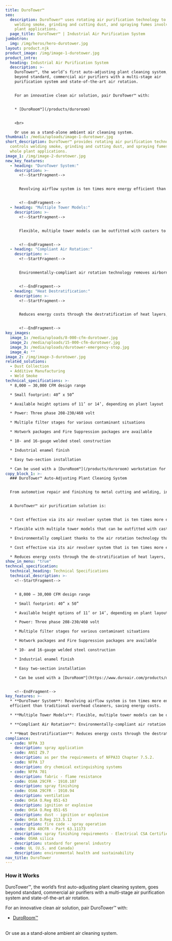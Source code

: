 ```yaml
---
title: DuroTower™
seo:
  description: DuroTower™ uses rotating air purification technology to control
    welding smoke, grinding and cutting dust, and spraying fumes involving whole
    plant applications.
  page_title: DuroTower™ | Industrial Air Purification System
jumbotron:
  img: /img/heros/hero-durotower.jpg
layout: product.njk
product_image: /img/image-1-durotower.jpg
product_intro:
  heading: Industrial Air Purification System
  description: >-
    DuroTower™, the world’s first auto-adjusting plant cleaning system, goes
    beyond standard, commercial air purifiers with a multi-stage air
    purification system and state-of-the-art air rotation.


    For an innovative clean air solution, pair DuroTower™ with:


    * [DuroRoom™](/products/duroroom)


    <br>

    Or use as a stand-alone ambient air cleaning system.
thumbnail: /media/uploads/image-1-durotower.jpg
short_description: DuroTower™ provides rotating air purification technology that
  controls welding smoke, grinding and cutting dust, and spraying fumes for
  whole plant applications.
image_1: /img/image-2-durotower.jpg
new_key_features:
  - heading: "DuroTower System:"
    description: >-
      <!--StartFragment-->


      Revolving airflow system is ten times more energy efficient than traditional overhead cleaners, saving energy costs.


      <!--EndFragment-->
  - heading: "Multiple Tower Models:"
    description: >-
      <!--StartFragment-->


      Flexible, multiple tower models can be outfitted with casters to function as portable fume extractors.


      <!--EndFragment-->
  - heading: "Compliant Air Rotation:"
    description: >-
      <!--StartFragment-->


      Environmentally-compliant air rotation technology removes airborne particulates to 1 micron for removing industrial-level contaminants for an entire shop floor.


      <!--EndFragment-->
  - heading: "Heat Destratification:"
    description: >-
      <!--StartFragment-->


      Reduces energy costs through the destratification of heat layers, homogenizing the air from floor to ceiling to within 5 degrees.


      <!--EndFragment-->
key_images:
  image_1: /media/uploads/8-000-cfm-durotower.jpg
  image_2: /media/uploads/15-000-cfm-durotower.jpg
  image_3: /media/uploads/durotower-emergency-stop.jpg
  image_4: ""
image_2: /img/image-3-durotower.jpg
related_solutions:
  - Dust Collection
  - Additive Manufacturing
  - Weld Smoke
technical_specifications: >-
  * 8,000 – 30,000 CFM design range

  * Small footprint: 40” x 50”

  * Available height options of 11’ or 14’, depending on plant layout

  * Power: Three phase 208-230/460 volt

  * Multiple filter stages for various contaminant situations

  * Hotwork packages and Fire Suppression packages are available

  * 10- and 16-gauge welded steel construction

  * Industrial enamel finish

  * Easy two-section installation

  * Can be used with a [DuroRoom™](/products/duroroom) workstation for an effective clean room, isolation room, or dust collection applications
copy_block_1: >-
  ### DuroTower™ Auto-Adjusting Plant Cleaning System


  From automotive repair and finishing to metal cutting and welding, industrial processes produce corrosive dust and fumes that can impair employee health and bring production to a grinding halt. DuroTower™ efficiently scoops up these contaminants in an intake downdraft and then floods the entire plant with clean air from the system outlet.


  A DuroTower™ air purification solution is:


  * Cost effective via its air revolver system that is ten times more energy efficient than traditional overhead cleaners

  * Flexible with multiple tower models that can be outfitted with casters to function as portable fume extractors

  * Environmentally compliant thanks to the air rotation technology that removes airborne particulates to 1 micron.

  * Cost effective via its air revolver system that is ten times more energy efficient than traditional overhead cleaners

  * Reduces energy costs through the de-stratification of heat layers, homogenizing air from floor to ceiling to within 5 degrees
show_in_menu: "true"
techncal_specification:
  technical_heading: Technical Specifications
  technical_description: >-
    <!--StartFragment-->


    * 8,000 – 30,000 CFM design range

    * Small footprint: 40” x 50”

    * Available height options of 11’ or 14’, depending on plant layout

    * Power: Three phase 208-230/460 volt

    * Multiple filter stages for various contaminant situations

    * Hotwork packages and Fire Suppression packages are available

    * 10- and 16-gauge welded steel construction

    * Industrial enamel finish

    * Easy two-section installation

    * Can be used with a [DuroRoom™](https://www.duroair.com/products/duroroom) workstation for an effective clean room, isolation room, or dust collection applications


    <!--EndFragment-->
key_features: >-
  * **DuroTower System**: Revolving airflow system is ten times more energy
  efficient than traditional overhead cleaners, saving energy costs.

  * **Multiple Tower Models**: Flexible, multiple tower models can be outfitted with casters to function as portable fume extractors.

  * **Compliant Air Rotation**: Environmentally-compliant air rotation technology removes airborne particulates to 1 micron for removing industrial-level contaminants for an entire shop floor.

  * **Heat Destratification**: Reduces energy costs through the destratification of heat layers, homogenizing the air from floor to ceiling to within 5 degrees.
compliance:
  - code: NFPA 33
    description: spray application
  - code: ANSI Z9.7
    description: as per the requirements of NFPA33 Chapter 7.5.2.
  - code: NFPA 17
    description: dry chemical extinguishing systems
  - code: NFPA 701
    description: fabric - flame resistance
  - code: OSHA 29CFR - 1910.107
    description: spray finishing
  - code: OSHA 29CFR - 1910.94
    description: ventilation
  - code: OHSA O.Reg 851-63
    description: ignition or explosive
  - code: OHSA O.Reg 851-65
    description: dust - ignition or explosive
  - code: OHSA O.Reg 213.5.12
    description: fire code - spray operation
  - code: EPA 40CFR - Part 63.11173
    description: spray finishing requirements - Electrical CSA Certified
  - code: OSHA silica
    description: standard for general industry
  - code: UL (U.S. and Canada)
    description: environmental health and sustainability
nav_title: DuroTower
---
```

### How it Works

DuroTower™, the world’s first auto-adjusting plant cleaning system, goes beyond standard, commercial air purifiers with a multi-stage air purification system and state-of-the-art air rotation.

For an innovative clean air solution, pair DuroTower™ with:

* [DuroRoom™](/products/duroroom)

<br>
Or use as a stand-alone ambient air cleaning system.
